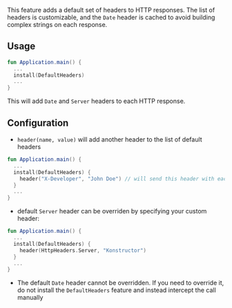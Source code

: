 [//]: # (title: Default Headers)
[//]: # (caption: Send Headers Automatically)
[//]: # (category: servers)
[//]: # (permalink: /servers/features/default-headers.html)
[//]: # (feature: feature)
[//]: # (artifact: io.ktor)
[//]: # (class: io.ktor.features.DefaultHeaders)
[//]: # (redirect_from: redirect_from)
[//]: # (- /features/default-headers.html: - /features/default-headers.html)
[//]: # (ktor_version_review: 1.0.0)

This feature adds a default set of headers to HTTP responses. The list of headers is customizable, and the `Date` header is cached
to avoid building complex strings on each response.   



## Usage

```kotlin
fun Application.main() {
  ...
  install(DefaultHeaders)
  ...
}
```

This will add `Date` and `Server` headers to each HTTP response.

## Configuration
 
* `header(name, value)` will add another header to the list of default headers

```kotlin
fun Application.main() {
  ...
  install(DefaultHeaders) {
    header("X-Developer", "John Doe") // will send this header with each response
  }
  ...
}
```

* default `Server` header can be overriden by specifying your custom header:

```kotlin
fun Application.main() {
  ...
  install(DefaultHeaders) {
    header(HttpHeaders.Server, "Konstructor") 
  }
  ...
}
```

* The default `Date` header cannot be overridden. If you need to override it, do not install the `DefaultHeaders` feature and instead 
intercept the call manually 